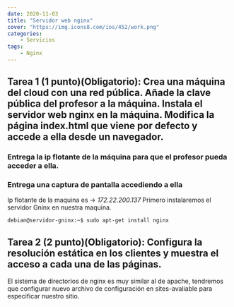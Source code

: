 ```yaml
---
date: 2020-11-03
title: "Servidor web nginx"
cover: "https://img.icons8.com/ios/452/work.png"
categories: 
    - Servicios
tags:
    - Nginx
---
```


## Tarea 1 (1 punto)(Obligatorio): Crea una máquina del cloud con una red pública. Añade la clave pública del profesor a la máquina. Instala el servidor web nginx en la máquina. Modifica la página index.html que viene por defecto y accede a ella desde un navegador.

### Entrega la ip flotante de la máquina para que el profesor pueda acceder a ella.
### Entrega una captura de pantalla accediendo a ella

Ip flotante de la maquina es ->  *172.22.200.137*
Primero instalaremos el servidor Gninx en nuestra maquina.
```shell
debian@servidor-gninx:~$ sudo apt-get install nginx
```

## Tarea 2 (2 punto)(Obligatorio): Configura la resolución estática en los clientes y muestra el acceso a cada una de las páginas.

El sistema de directorios de nginx es muy similar al de apache, tendremos que configurar nuevo archivo de configuración en sites-avaliable para especificar nuestro sitio.
```shell

```